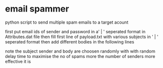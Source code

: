 # email spammer
python script to send multiple spam emails to a target acount

first put email ids of sender and password in a' | ' seperated format in Attributes.dat file
then fill first line of payload.txt with various subjects in ' | ' seperated format
then add different bodies in the following lines

note the subject sender and body are choosen randomly with with random delay time to maximise the no of spams 
more the number of senders more effective it is
